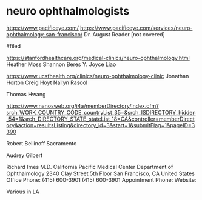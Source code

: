 # neuro ophthalmologists
https://www.pacificeye.com/
https://www.pacificeye.com/services/neuro-ophthalmology-san-francisco/
Dr. August Reader 
[not covered]

#filed


https://stanfordhealthcare.org/medical-clinics/neuro-ophthalmology.html
Heather Moss
Shannon Beres
Y. Joyce Liao

https://www.ucsfhealth.org/clinics/neuro-ophthalmology-clinic
Jonathan Horton
Creig Hoyt
Nailyn Rasool


Thomas Hwang

https://www.nanosweb.org/i4a/memberDirectory/index.cfm?srch_WORK_COUNTRY_CODE_countryList_35=&srch_ISDIRECTORY_hidden_54=1&srch_DIRECTORY_STATE_stateList_18=CA&controller=memberDirectory&action=resultsListing&directory_id=3&start=1&submitFlag=1&pageID=3390

Robert Bellinoff
Sacramento

Audrey Gilbert


Richard Imes M.D.
California Pacific Medical Center
Department of Ophthalmology
2340 Clay Street 5th Floor
San Francisco, CA United States
Office Phone: (415) 600-3901   (415) 600-3901
Appointment Phone:
Website: 

Various in LA